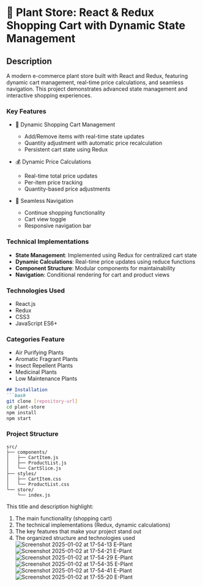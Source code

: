 # 🌿 Plant Store: React & Redux Shopping Cart with Dynamic State Management

## Description
A modern e-commerce plant store built with React and Redux, featuring dynamic cart management, real-time price calculations, and seamless navigation. This project demonstrates advanced state management and interactive shopping experiences.

### Key Features
- 🛒 Dynamic Shopping Cart Management
  - Add/Remove items with real-time state updates
  - Quantity adjustment with automatic price recalculation
  - Persistent cart state using Redux

- 💰 Dynamic Price Calculations
  - Real-time total price updates
  - Per-item price tracking
  - Quantity-based price adjustments

- 🔄 Seamless Navigation
  - Continue shopping functionality
  - Cart view toggle
  - Responsive navigation bar

### Technical Implementations
- **State Management**: Implemented using Redux for centralized cart state
- **Dynamic Calculations**: Real-time price updates using reduce functions
- **Component Structure**: Modular components for maintainability
- **Navigation**: Conditional rendering for cart and product views

### Technologies Used
- React.js
- Redux
- CSS3
- JavaScript ES6+

### Categories Feature
- Air Purifying Plants
- Aromatic Fragrant Plants
- Insect Repellent Plants
- Medicinal Plants
- Low Maintenance Plants

```markdown
## Installation
```bash
git clone [repository-url]
cd plant-store
npm install
npm start
```

### Project Structure
```
src/
├── components/
│   ├── CartItem.js
│   ├── ProductList.js
│   └── CartSlice.js
├── styles/
│   ├── CartItem.css
│   └── ProductList.css
└── store/
    └── index.js
```

This title and description highlight:
1. The main functionality (shopping cart)
2. The technical implementations (Redux, dynamic calculations)
3. The key features that make your project stand out
4. The organized structure and technologies used
![Screenshot 2025-01-02 at 17-54-13 E-Plant](https://github.com/user-attachments/assets/baa41246-8d63-4d37-a13d-32687b7c57ea)
![Screenshot 2025-01-02 at 17-54-21 E-Plant](https://github.com/user-attachments/assets/2fbd978e-073c-4a50-a5d9-414a0db4101b)
![Screenshot 2025-01-02 at 17-54-29 E-Plant](https://github.com/user-attachments/assets/cfcc1df3-99f1-42b0-890b-1a52a54e20de)
![Screenshot 2025-01-02 at 17-54-35 E-Plant](https://github.com/user-attachments/assets/84c8eeb2-1022-41c5-a1da-134c357d33f0)
![Screenshot 2025-01-02 at 17-54-41 E-Plant](https://github.com/user-attachments/assets/054b534a-bb24-449e-b74b-035dec73ce5f)
![Screenshot 2025-01-02 at 17-55-20 E-Plant](https://github.com/user-attachments/assets/464f6de9-4d41-49c9-9937-ebdc8fe818b5)

